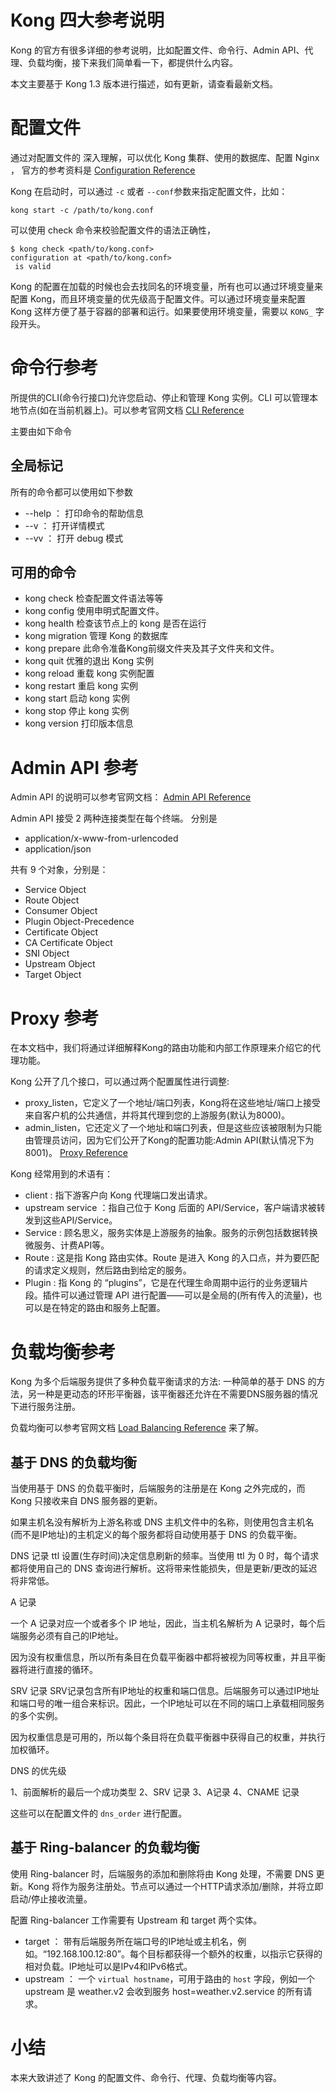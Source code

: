 # Kong 四大参考说明

Kong 的官方有很多详细的参考说明，比如配置文件、命令行、Admin API、代理、负载均衡，接下来我们简单看一下，都提供什么内容。

本文主要基于 Kong 1.3 版本进行描述，如有更新，请查看最新文档。

# 配置文件

通过对配置文件的 深入理解，可以优化 Kong 集群、使用的数据库、配置 Nginx ，
官方的参考资料是 [Configuration Reference](https://docs.konghq.com/1.3.x/configuration/)

Kong 在启动时，可以通过 `-c` 或者 `--conf`参数来指定配置文件，比如：
```
kong start -c /path/to/kong.conf
```

可以使用 check 命令来校验配置文件的语法正确性，

```
$ kong check <path/to/kong.conf>
configuration at <path/to/kong.conf>
 is valid 
```

Kong 的配置在加载的时候也会去找同名的环境变量，所有也可以通过环境变量来配置 Kong，而且环境变量的优先级高于配置文件。可以通过环境变量来配置 Kong 这样方便了基于容器的部署和运行。如果要使用环境变量，需要以 `KONG_` 字段开头。


# 命令行参考
所提供的CLI(命令行接口)允许您启动、停止和管理 Kong 实例。CLI 可以管理本地节点(如在当前机器上)。可以参考官网文档
[CLI Reference](https://docs.konghq.com/1.3.x/cli/)


主要由如下命令

## 全局标记

所有的命令都可以使用如下参数
* --help ： 打印命令的帮助信息
* --v ： 打开详情模式
* --vv ： 打开 debug 模式

## 可用的命令
* kong check 检查配置文件语法等等
* kong config 使用申明式配置文件。
* kong health 检查该节点上的 kong 是否在运行
* kong migration 管理 Kong 的数据库
* kong prepare 此命令准备Kong前缀文件夹及其子文件夹和文件。
* kong quit 优雅的退出 Kong 实例
* kong reload 重载 kong 实例配置
* kong restart 重启 kong 实例
* kong start 启动 kong 实例
* kong stop 停止 kong 实例
* kong version 打印版本信息

# Admin API 参考
Admin API 的说明可以参考官网文档：
[Admin API Reference](https://docs.konghq.com/1.3.x/admin-api/)

Admin API 接受 2 两种连接类型在每个终端。
分别是

* application/x-www-from-urlencoded
* application/json

共有 9 个对象，分别是：

* Service Object
* Route Object
* Consumer Object
* Plugin Object-Precedence
* Certificate Object
* CA Certificate Object
* SNI Object
* Upstream Object
* Target Object

# Proxy 参考
在本文档中，我们将通过详细解释Kong的路由功能和内部工作原理来介绍它的代理功能。

Kong 公开了几个接口，可以通过两个配置属性进行调整:

* proxy_listen，它定义了一个地址/端口列表，Kong将在这些地址/端口上接受来自客户机的公共通信，并将其代理到您的上游服务(默认为8000)。
* admin_listen，它还定义了一个地址和端口列表，但是这些应该被限制为只能由管理员访问，因为它们公开了Kong的配置功能:Admin API(默认情况下为8001)。
[Proxy Reference](https://docs.konghq.com/1.3.x/proxy/)

Kong 经常用到的术语有：

* client : 指下游客户向 Kong 代理端口发出请求。
* upstream service ：指自己位于 Kong 后面的 API/Service，客户端请求被转发到这些API/Service。
* Service : 顾名思义，服务实体是上游服务的抽象。服务的示例包括数据转换微服务、计费API等。
* Route : 这是指 Kong 路由实体。Route 是进入 Kong 的入口点，并为要匹配的请求定义规则，然后路由到给定的服务。
* Plugin : 指 Kong 的 “plugins”，它是在代理生命周期中运行的业务逻辑片段。插件可以通过管理 API 进行配置——可以是全局的(所有传入的流量)，也可以是在特定的路由和服务上配置。

# 负载均衡参考

Kong 为多个后端服务提供了多种负载平衡请求的方法: 一种简单的基于 DNS 的方法，另一种是更动态的环形平衡器，该平衡器还允许在不需要DNS服务器的情况下进行服务注册。

负载均衡可以参考官网文档 
[Load Balancing Reference](https://docs.konghq.com/1.3.x/loadbalancing/)  来了解。


## 基于 DNS 的负载均衡

当使用基于 DNS 的负载平衡时，后端服务的注册是在 Kong 之外完成的，而 Kong 只接收来自 DNS 服务器的更新。

如果主机名没有解析为上游名称或 DNS 主机文件中的名称，则使用包含主机名(而不是IP地址)的主机定义的每个服务都将自动使用基于 DNS 的负载平衡。

DNS 记录 ttl 设置(生存时间)决定信息刷新的频率。当使用 ttl 为 0 时，每个请求都将使用自己的 DNS 查询进行解析。这将带来性能损失，但是更新/更改的延迟将非常低。

A 记录

一个 A 记录对应一个或者多个 IP 地址，因此，当主机名解析为 A 记录时，每个后端服务必须有自己的IP地址。

因为没有权重信息，所以所有条目在负载平衡器中都将被视为同等权重，并且平衡器将进行直接的循环。

SRV 记录
SRV记录包含所有IP地址的权重和端口信息。后端服务可以通过IP地址和端口号的唯一组合来标识。因此，一个IP地址可以在不同的端口上承载相同服务的多个实例。

因为权重信息是可用的，所以每个条目将在负载平衡器中获得自己的权重，并执行加权循环。

DNS 的优先级

1、前面解析的最后一个成功类型
2、SRV 记录
3、A记录
4、CNAME 记录

这些可以在配置文件的 `dns_order` 进行配置。

## 基于 Ring-balancer 的负载均衡
使用 Ring-balancer 时，后端服务的添加和删除将由 Kong 处理，不需要 DNS 更新。Kong 将作为服务注册处。节点可以通过一个HTTP请求添加/删除，并将立即启动/停止接收流量。

配置 Ring-balancer 工作需要有 Upstream 和 target 两个实体。

* target ： 带有后端服务所在端口号的IP地址或主机名，例如。“192.168.100.12:80”。每个目标都获得一个额外的权重，以指示它获得的相对负载。IP地址可以是IPv4和IPv6格式。
* upstream ： 一个 `virtual hostname`，可用于路由的 `host` 字段，例如一个 upstream 是 weather.v2 会收到服务 host=weather.v2.service 的所有请求。

# 小结

本来大致讲述了 Kong 的配置文件、命令行、代理、负载均衡等内容。
